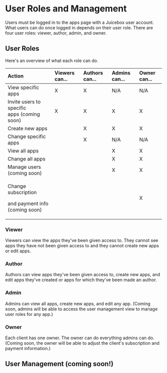 # User Roles and Management

Users must be logged in to the apps page with a Juicebox user account. What users can do once logged in depends on their user role.  There are four user roles: viewer, author, admin, and owner. 

## User Roles

Here's an overview of what each role can do. 

<table>
  <thead>
    <tr>
      <th style="text-align:left">Action</th>
      <th style="text-align:left">Viewers can...</th>
      <th style="text-align:left">Authors can...</th>
      <th style="text-align:left">Admins can...</th>
      <th style="text-align:left">Owner can...</th>
    </tr>
  </thead>
  <tbody>
    <tr>
      <td style="text-align:left">View specific apps</td>
      <td style="text-align:left">X</td>
      <td style="text-align:left">X</td>
      <td style="text-align:left">N/A</td>
      <td style="text-align:left">N/A</td>
    </tr>
    <tr>
      <td style="text-align:left">Invite users to specific
        <br />apps (coming soon)</td>
      <td style="text-align:left">X</td>
      <td style="text-align:left">X</td>
      <td style="text-align:left">X</td>
      <td style="text-align:left">X</td>
    </tr>
    <tr>
      <td style="text-align:left">Create new apps</td>
      <td style="text-align:left"></td>
      <td style="text-align:left">X</td>
      <td style="text-align:left">X</td>
      <td style="text-align:left">X</td>
    </tr>
    <tr>
      <td style="text-align:left">Change specific apps</td>
      <td style="text-align:left"></td>
      <td style="text-align:left">X</td>
      <td style="text-align:left">N/A</td>
      <td style="text-align:left">N/A</td>
    </tr>
    <tr>
      <td style="text-align:left">View all apps</td>
      <td style="text-align:left"></td>
      <td style="text-align:left"></td>
      <td style="text-align:left">X</td>
      <td style="text-align:left">X</td>
    </tr>
    <tr>
      <td style="text-align:left">Change all apps</td>
      <td style="text-align:left"></td>
      <td style="text-align:left"></td>
      <td style="text-align:left">X</td>
      <td style="text-align:left">X</td>
    </tr>
    <tr>
      <td style="text-align:left">Manage users (coming soon)</td>
      <td style="text-align:left"></td>
      <td style="text-align:left"></td>
      <td style="text-align:left">X</td>
      <td style="text-align:left">X</td>
    </tr>
    <tr>
      <td style="text-align:left">
        <p>Change subscription</p>
        <p>and payment info (coming soon)</p>
      </td>
      <td style="text-align:left"></td>
      <td style="text-align:left"></td>
      <td style="text-align:left"></td>
      <td style="text-align:left">X</td>
    </tr>
  </tbody>
</table>

### Viewer

Viewers can view the apps they've been given access to. They cannot see apps they have not been given access to and they cannot create new apps or edit apps. 

### Author

Authors can view apps they've been given access to, create new apps, and edit apps they've created or apps for which they've been made an author.  

### Admin

 Admins can view all apps, create new apps, and edit any app. \(Coming soon, admins will be able to access the user management view to manage user roles for any app.\) 

### Owner

Each client has one owner. The owner can do everything admins can do. \(Coming soon, the owner will be able to adjust the client's subscription and payment information.\) 

## User Management \(coming soon!\)

